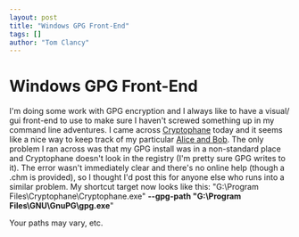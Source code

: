 ```yaml
---
layout: post
title: "Windows GPG Front-End"
tags: []
author: "Tom Clancy"
---
```


# Windows GPG Front-End

I'm doing some work with GPG encryption and I always like to have a visual/ gui front-end to use to make sure I haven't screwed something up in my command line adventures. I came across <a href="http://cryptophane.org/">Cryptophane</a> today and it seems like a nice way to keep track of my particular <a href="http://en.wikipedia.org/wiki/Alice_and_Bob">Alice and Bob</a>. The only problem I ran across was that my GPG install was in a non-standard place and Cryptophane doesn't look in the registry (I'm pretty sure GPG writes to it). The error wasn't immediately clear and there's no online help (though a .chm is provided), so I thought I'd post this for anyone else who runs into a similar problem. My shortcut target now looks like this:
"G:\Program Files\Cryptophane\Cryptophane.exe" <strong>--gpg-path "G:\Program Files\GNU\GnuPG\gpg.exe</strong>"

Your paths may vary, etc.
